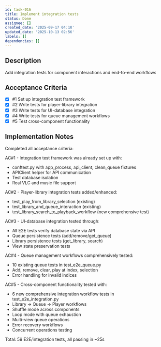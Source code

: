 ```yaml
---
id: task-016
title: Implement integration tests
status: Done
assignee: []
created_date: '2025-09-17 04:10'
updated_date: '2025-10-13 02:56'
labels: []
dependencies: []
---
```


## Description

Add integration tests for component interactions and end-to-end workflows

## Acceptance Criteria
<!-- AC:BEGIN -->
- [x] #1 Set up integration test framework
- [x] #2 Write tests for player-library integration
- [x] #3 Write tests for UI-database integration
- [x] #4 Write tests for queue management workflows
- [x] #5 Test cross-component functionality
<!-- AC:END -->

## Implementation Notes

Completed all acceptance criteria:

AC#1 - Integration test framework was already set up with:
- conftest.py with app_process, api_client, clean_queue fixtures
- APIClient helper for API communication
- Test database isolation
- Real VLC and music file support

AC#2 - Player-library integration tests added/enhanced:
- test_play_from_library_selection (existing)
- test_library_and_queue_interaction (existing)
- test_library_search_to_playback_workflow (new comprehensive test)

AC#3 - UI-database integration tested through:
- All E2E tests verify database state via API
- Queue persistence tests (add/remove/get_queue)
- Library persistence tests (get_library, search)
- View state preservation tests

AC#4 - Queue management workflows comprehensively tested:
- 10 existing queue tests in test_e2e_queue.py
- Add, remove, clear, play at index, selection
- Error handling for invalid indices

AC#5 - Cross-component functionality tested with:
- 6 new comprehensive integration workflow tests in test_e2e_integration.py
- Library → Queue → Player workflows
- Shuffle mode across components
- Loop mode with queue exhaustion
- Multi-view queue operations
- Error recovery workflows
- Concurrent operations testing

Total: 59 E2E/integration tests, all passing in ~25s
